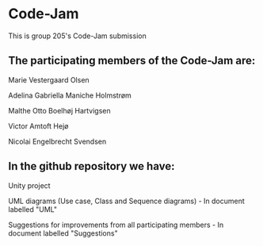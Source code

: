 # Code-Jam
This is group 205's Code-Jam submission

## The participating members of the Code-Jam are:

Marie Vestergaard Olsen

Adelina Gabriella Maniche Holmstrøm

Malthe Otto Boelhøj Hartvigsen

Victor Amtoft Hejø

Nicolai Engelbrecht Svendsen



## In the github repository we have:

Unity project

UML diagrams (Use case, Class and Sequence diagrams) - In document labelled "UML"

Suggestions for improvements from all participating members - In document labelled "Suggestions"
